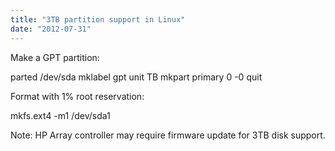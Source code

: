 ```yaml
---
title: "3TB partition support in Linux"
date: "2012-07-31"
---
```


Make a GPT partition:

parted /dev/sda mklabel gpt unit TB mkpart primary 0 -0 quit

Format with 1% root reservation:

mkfs.ext4 -m1 /dev/sda1

Note: HP Array controller may require firmware update for 3TB disk support.
